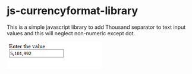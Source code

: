 # js-currencyformat-library

This is a simple javascript library to add Thousand separator to text input values and this will neglect non-numeric except dot. 


	

 
![alt text](https://github.com/AnuruddhaEkanayake/js-currencyformat-library/blob/master/Screenshot_2019-01-31%20JSLibrary.png)

